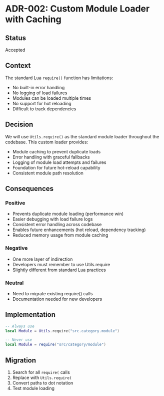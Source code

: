 # ADR-002: Custom Module Loader with Caching

## Status
Accepted

## Context
The standard Lua `require()` function has limitations:
- No built-in error handling
- No logging of load failures
- Modules can be loaded multiple times
- No support for hot reloading
- Difficult to track dependencies

## Decision
We will use `Utils.require()` as the standard module loader throughout the codebase. This custom loader provides:
- Module caching to prevent duplicate loads
- Error handling with graceful fallbacks
- Logging of module load attempts and failures
- Foundation for future hot-reload capability
- Consistent module path resolution

## Consequences

### Positive
- Prevents duplicate module loading (performance win)
- Easier debugging with load failure logs
- Consistent error handling across codebase
- Enables future enhancements (hot reload, dependency tracking)
- Reduced memory usage from module caching

### Negative
- One more layer of indirection
- Developers must remember to use Utils.require
- Slightly different from standard Lua practices

### Neutral
- Need to migrate existing require() calls
- Documentation needed for new developers

## Implementation
```lua
-- Always use
local Module = Utils.require("src.category.module")

-- Never use
local Module = require("src/category/module")
```

## Migration
1. Search for all `require(` calls
2. Replace with `Utils.require(`
3. Convert paths to dot notation
4. Test module loading